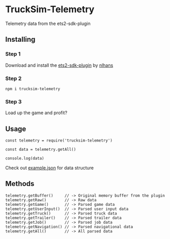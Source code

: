 # TruckSim-Telemetry
Telemetry data from the ets2-sdk-plugin

## Installing

### Step 1
Download and install the [ets2-sdk-plugin](https://github.com/nlhans/ets2-sdk-plugin) by [nlhans](https://github.com/nlhans)

### Step 2
`npm i trucksim-telemetry`

### Step 3
Load up the game and profit?


## Usage
```JS
const telemetry = require('trucksim-telemetry')

const data = telemetry.getAll()

console.log(data)
```
Check out [example.json](https://github.com/kniffen/TruckSim-Telemetry/blob/master/example.json) for data structure

## Methods
```JS
telemetry.getBuffer()     // -> Original memory buffer from the plugin
telemetry.getRaw()        // -> Raw data
telemetry.getGame()       // -> Parsed game data
telemetry.getUserInput()  // -> Parsed user input data
telemetry.getTruck()      // -> Parsed truck data
telemetry.getTrailer()    // -> Parsed trailer data
telemetry.getJob()        // -> Parsed job data
telemetry.getNavigation() // -> Parsed navigational data
telemetry.getAll()        // -> All parsed data
```
